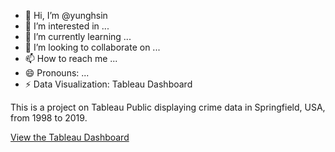 - 👋 Hi, I’m @yunghsin
- 👀 I’m interested in ...
- 🌱 I’m currently learning ...
- 💞️ I’m looking to collaborate on ...
- 📫 How to reach me ...
- 😄 Pronouns: ...
- ⚡ Data Visualization: Tableau Dashboard

This is a project on Tableau Public displaying crime data in Springfield, USA, from 1998 to 2019.

[View the Tableau Dashboard](https://public.tableau.com/app/profile/yung.hsin.lin/viz/CrimesinUSASpringfieldfrom1998to2019/Final#1)


<!---
yunghsin/eva is a ✨ special ✨ repository because its `README.md` (this file) appears on your GitHub profile.
You can click the Preview link to take a look at your changes.
--->
